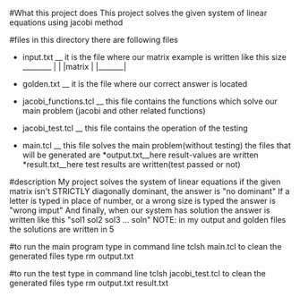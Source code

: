 #What this project does
 This project solves the given system of linear equations using jacobi method

#files
 in this directory there are following files
* input.txt __ it is the file where our matrix example is written like this
	        size
		________
               |       |
               |matrix |
               |_______|

* golden.txt __ it is the file where our correct answer is located
* jacobi_functions.tcl __ this file contains the functions which solve our main problem (jacobi and other related functions) 
* jacobi_test.tcl __ this file  contains the operation of the testing 
* main.tcl __ this file solves the main problem(without testing)
 the files that will be generated are 
*output.txt__here result-values are written
*result.txt__here test results are written(test passed or not)


#description
My project solves the system of linear equations
if the given matrix isn't STRICTLY diagonally dominant, the answer is "no dominant"
If a letter is typed in place of number, or a wrong size is typed the answer is "wrong imput"
And finally, when our system has solution the answer is written like this   "sol1 sol2 sol3 ... soln"
NOTE: in my output and golden files the solutions are written in 5



#to run the main program type in command line
 tclsh main.tcl
to clean the generated files type 
 rm output.txt


#to run the test type in command line
 tclsh jacobi_test.tcl
to clean the generated files type 
 rm output.txt result.txt
